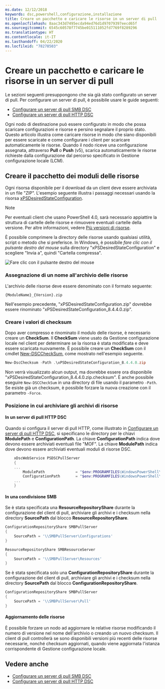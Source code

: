```yaml
---
ms.date: 12/12/2018
keywords: dsc,powershell,configurazione,installazione
title: Creare un pacchetto e caricare le risorse in un server di pull
ms.openlocfilehash: 8aac343d7495ecda94ed76d1d97079397eecd65f
ms.sourcegitcommit: 6545c60578f7745be015111052fd7769f8289296
ms.translationtype: HT
ms.contentlocale: it-IT
ms.lasthandoff: 04/22/2020
ms.locfileid: "78278503"
---
```

# <a name="package-and-upload-resources-to-a-pull-server"></a>Creare un pacchetto e caricare le risorse in un server di pull

Le sezioni seguenti presuppongono che sia già stato configurato un server di pull. Per configurare un server di pull, è possibile usare le guide seguenti:

- [Configurare un server di pull SMB DSC](pullServerSmb.md)
- [Configurare un server di pull HTTP DSC](pullServer.md)

Ogni nodo di destinazione può essere configurato in modo che possa scaricare configurazioni e risorse e persino segnalare il proprio stato. Questo articolo illustra come caricare risorse in modo che siano disponibili per essere scaricate e come configurare i client per scaricare automaticamente le risorse. Quando il nodo riceve una configurazione assegnata, attraverso **Pull** o **Push** (v5), scarica automaticamente le risorse richieste dalla configurazione dal percorso specificato in Gestione configurazione locale (LCM).

## <a name="package-resource-modules"></a>Creare il pacchetto dei moduli delle risorse

Ogni risorsa disponibile per il download da un client deve essere archiviata in un file "ZIP". L'esempio seguente illustra i passaggi necessari usando la risorsa [xPSDesiredStateConfiguration](https://www.powershellgallery.com/packages/xPSDesiredStateConfiguration/8.4.0.0).

> [!NOTE]
> Per eventuali client che usano PowerShell 4.0, sarà necessario appiattire la struttura di cartelle delle risorse e rimuovere eventuali cartelle della versione. Per altre informazioni, vedere [Più versioni di risorse](../configurations/import-dscresource.md#multiple-resource-versions).

È possibile comprimere la directory delle risorse usando qualsiasi utilità, script o metodo che si preferisce. In Windows, è possibile *fare clic con il pulsante destro del mouse* sulla directory "xPSDesiredStateConfiguration" e scegliere "Invia a", quindi "Cartella compressa".

![Fare clic con il pulsante destro del mouse](media/package-upload-resources/right-click.gif)

### <a name="naming-the-resource-archive"></a>Assegnazione di un nome all'archivio delle risorse

L'archivio delle risorse deve essere denominato con il formato seguente:

```
{ModuleName}_{Version}.zip
```

Nell'esempio precedente, "xPSDesiredStateConfiguration.zip" dovrebbe essere rinominato "xPSDesiredStateConfiguration_8.4.4.0.zip".

### <a name="create-checksums"></a>Creare i valori di checksum

Dopo aver compresso e rinominato il modulo delle risorse, è necessario creare un **CheckSum**.  Il **CheckSum** viene usato da Gestione configurazione locale nel client per determinare se la risorsa è stata modificata e deve essere scaricata nuovamente. È possibile creare un **CheckSum** con il cmdlet [New-DSCCheckSum](/powershell/module/PSDesiredStateConfiguration/New-DSCCheckSum), come mostrato nell'esempio seguente.

```powershell
New-DscChecksum -Path .\xPSDesiredStateConfiguration_8.4.4.0.zip
```

Non verrà visualizzato alcun output, ma dovrebbe essere ora disponibile "xPSDesiredStateConfiguration_8.4.4.0.zip.checksum". È anche possibile eseguire `New-DSCCheckSum` in una directory di file usando il parametro `-Path`. Se esiste già un checksum, è possibile forzare la nuova creazione con il parametro `-Force`.

### <a name="where-to-store-resource-archives"></a>Posizione in cui archiviare gli archivi di risorse

#### <a name="on-a-dsc-http-pull-server"></a>In un server di pull HTTP DSC

Quando si configura il server di pull HTTP, come illustrato in [Configurare un server di pull HTTP DSC](pullServer.md), si specificano le directory per le chiavi **ModulePath** e **ConfigurationPath**. La chiave **ConfigurationPath** indica dove devono essere archiviati eventuali file "MOF". La chiave **ModulePath** indica dove devono essere archiviati eventuali moduli di risorse DSC.

```powershell
    xDscWebService PSDSCPullServer
    {
    ...
        ModulePath              = "$env:PROGRAMFILES\WindowsPowerShell\DscService\Modules"
        ConfigurationPath       = "$env:PROGRAMFILES\WindowsPowerShell\DscService\Configuration"
    ...
    }

```

#### <a name="on-an-smb-share"></a>In una condivisione SMB

Se è stata specificata una **ResourceRepositoryShare** durante la configurazione del client di pull, archiviare gli archivi e i checksum nella directory **SourcePath** dal blocco **ResourceRepositoryShare**.

```powershell
ConfigurationRepositoryShare SMBPullServer
{
    SourcePath = '\\SMBPullServer\Configurations'
}

ResourceRepositoryShare SMBResourceServer
{
    SourcePath = '\\SMBPullServer\Resources'
}
```

Se è stata specificata solo una **ConfigurationRepositoryShare** durante la configurazione del client di pull, archiviare gli archivi e i checksum nella directory **SourcePath** dal blocco **ConfigurationRepositoryShare**.

```powershell
ConfigurationRepositoryShare SMBPullServer
{
    SourcePath = '\\SMBPullServer\Pull'
}
```

#### <a name="updating-resources"></a>Aggiornamento delle risorse

È possibile forzare un nodo ad aggiornare le relative risorse modificando il numero di versione nel nome dell'archivio o creando un nuovo checksum. Il client di pull controllerà se sono disponibili versioni più recenti delle risorse necessarie, nonché checksum aggiornati, quando viene aggiornata l'istanza corrispondente di Gestione configurazione locale.

## <a name="see-also"></a>Vedere anche

- [Configurare un server di pull SMB DSC](pullServerSmb.md)
- [Configurare un server di pull HTTP DSC](pullServer.md)
